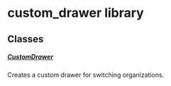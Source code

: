 



# custom_drawer library











## Classes

##### [CustomDrawer](../widgets_custom_drawer/CustomDrawer-class.md)



Creates a custom drawer for switching organizations.















